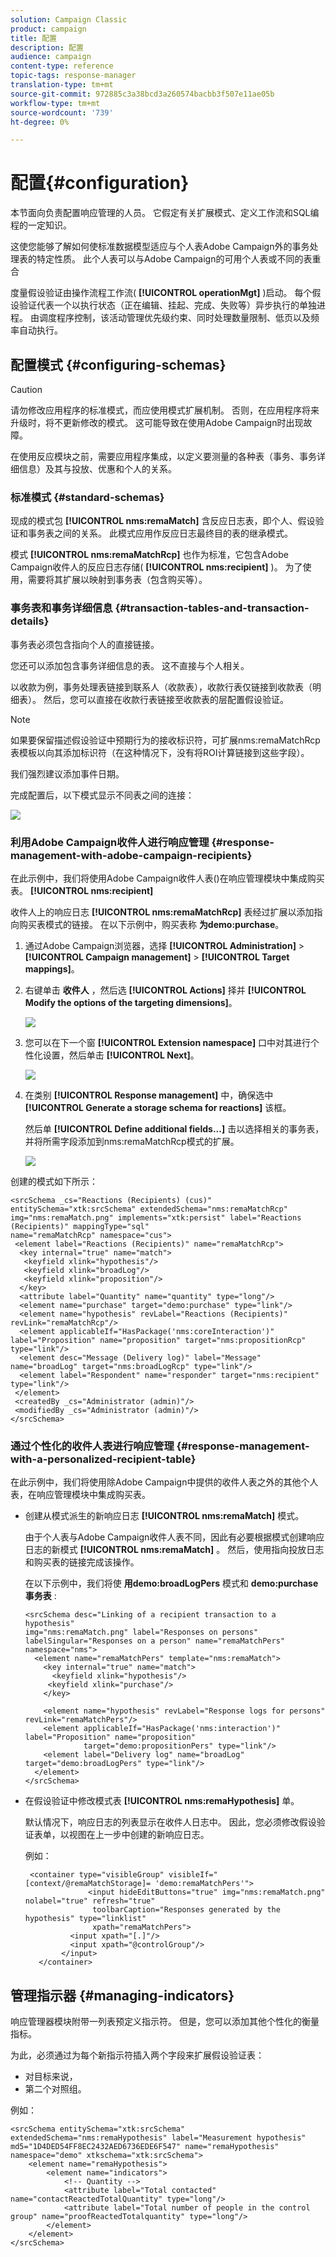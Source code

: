 ```yaml
---
solution: Campaign Classic
product: campaign
title: 配置
description: 配置
audience: campaign
content-type: reference
topic-tags: response-manager
translation-type: tm+mt
source-git-commit: 972885c3a38bcd3a260574bacbb3f507e11ae05b
workflow-type: tm+mt
source-wordcount: '739'
ht-degree: 0%

---
```



# 配置{#configuration}

本节面向负责配置响应管理的人员。 它假定有关扩展模式、定义工作流和SQL编程的一定知识。

这使您能够了解如何使标准数据模型适应与个人表Adobe Campaign外的事务处理表的特定性质。 此个人表可以与Adobe Campaign的可用个人表或不同的表重合

度量假设验证由操作流程工作流( **[!UICONTROL operationMgt]** )启动。 每个假设验证代表一个以执行状态（正在编辑、挂起、完成、失败等）异步执行的单独进程。 由调度程序控制，该活动管理优先级约束、同时处理数量限制、低页以及频率自动执行。

## 配置模式 {#configuring-schemas}

>[!CAUTION]
>
>请勿修改应用程序的标准模式，而应使用模式扩展机制。 否则，在应用程序将来升级时，将不更新修改的模式。 这可能导致在使用Adobe Campaign时出现故障。

在使用反应模块之前，需要应用程序集成，以定义要测量的各种表（事务、事务详细信息）及其与投放、优惠和个人的关系。

### 标准模式 {#standard-schemas}

现成的模式包 **[!UICONTROL nms:remaMatch]** 含反应日志表，即个人、假设验证和事务表之间的关系。 此模式应用作反应日志最终目的表的继承模式。

模式 **[!UICONTROL nms:remaMatchRcp]** 也作为标准，它包含Adobe Campaign收件人的反应日志存储( **[!UICONTROL nms:recipient]** )。 为了使用，需要将其扩展以映射到事务表（包含购买等）。

### 事务表和事务详细信息 {#transaction-tables-and-transaction-details}

事务表必须包含指向个人的直接链接。

您还可以添加包含事务详细信息的表。 这不直接与个人相关。

以收款为例，事务处理表链接到联系人（收款表），收款行表仅链接到收款表（明细表）。 然后，您可以直接在收款行表链接至收款表的层配置假设验证。

>[!NOTE]
>
>如果要保留描述假设验证中预期行为的接收标识符，可扩展nms:remaMatchRcp表模板以向其添加标识符（在这种情况下，没有将ROI计算链接到这些字段）。

我们强烈建议添加事件日期。

完成配置后，以下模式显示不同表之间的连接：

![](assets/response_data_model.png)

### 利用Adobe Campaign收件人进行响应管理 {#response-management-with-adobe-campaign-recipients}

在此示例中，我们将使用Adobe Campaign收件人表()在响应管理模块中集成购买表。 **[!UICONTROL nms:recipient]**

收件人上的响应日志 **[!UICONTROL nms:remaMatchRcp]** 表经过扩展以添加指向购买表模式的链接。 在以下示例中，购买表称 **为demo:purchase**。

1. 通过Adobe Campaign浏览器，选择 **[!UICONTROL Administration]** > **[!UICONTROL Campaign management]** > **[!UICONTROL Target mappings]**。
1. 右键单击 **收件人** ，然后选 **[!UICONTROL Actions]** 择并 **[!UICONTROL Modify the options of the targeting dimensions]**。

   ![](assets/delivery_mapping1.png)

1. 您可以在下一个窗 **[!UICONTROL Extension namespace]** 口中对其进行个性化设置，然后单击 **[!UICONTROL Next]**。

   ![](assets/delivery_mapping2.png)

1. 在类别 **[!UICONTROL Response management]** 中，确保选中 **[!UICONTROL Generate a storage schema for reactions]** 该框。

   然后单 **[!UICONTROL Define additional fields...]** 击以选择相关的事务表，并将所需字段添加到nms:remaMatchRcp模式的扩展。

   ![](assets/delivery_mapping3.png)

创建的模式如下所示：

```
<srcSchema _cs="Reactions (Recipients) (cus)" entitySchema="xtk:srcSchema" extendedSchema="nms:remaMatchRcp" 
img="nms:remaMatch.png" implements="xtk:persist" label="Reactions (Recipients)" mappingType="sql"
name="remaMatchRcp" namespace="cus">  
 <element label="Reactions (Recipients)" name="remaMatchRcp">    
  <key internal="true" name="match">      
   <keyfield xlink="hypothesis"/>      
   <keyfield xlink="broadLog"/>      
   <keyfield xlink="proposition"/>    
  </key>    
  <attribute label="Quantity" name="quantity" type="long"/>    
  <element name="purchase" target="demo:purchase" type="link"/>    
  <element name="hypothesis" revLabel="Reactions (Recipients)" revLink="remaMatchRcp"/>    
  <element applicableIf="HasPackage('nms:coreInteraction')" label="Proposition" name="proposition" target="nms:propositionRcp" type="link"/>   
  <element desc="Message (Delivery log)" label="Message" name="broadLog" target="nms:broadLogRcp" type="link"/>    
  <element label="Respondent" name="responder" target="nms:recipient" type="link"/>  
 </element>  
 <createdBy _cs="Administrator (admin)"/>  
 <modifiedBy _cs="Administrator (admin)"/>
</srcSchema>
```

### 通过个性化的收件人表进行响应管理 {#response-management-with-a-personalized-recipient-table}

在此示例中，我们将使用除Adobe Campaign中提供的收件人表之外的其他个人表，在响应管理模块中集成购买表。

* 创建从模式派生的新响应日志 **[!UICONTROL nms:remaMatch]** 模式。

   由于个人表与Adobe Campaign收件人表不同，因此有必要根据模式创建响应日志的新模式 **[!UICONTROL nms:remaMatch]** 。 然后，使用指向投放日志和购买表的链接完成该操作。

   在以下示例中，我们将使 **用demo:broadLogPers** 模式和 **demo:purchase事务表** :

   ```
   <srcSchema desc="Linking of a recipient transaction to a hypothesis"    
   img="nms:remaMatch.png" label="Responses on persons" labelSingular="Responses on a person" name="remaMatchPers" namespace="nms">
     <element name="remaMatchPers" template="nms:remaMatch">
       <key internal="true" name="match">
         <keyfield xlink="hypothesis"/>
        <keyfield xlink="purchase"/>
       </key>
   
       <element name="hypothesis" revLabel="Response logs for persons" revLink="remaMatchPers"/>
       <element applicableIf="HasPackage('nms:interaction')" label="Proposition" name="proposition"
                target="demo:propositionPers" type="link"/>
       <element label="Delivery log" name="broadLog" target="demo:broadLogPers" type="link"/>
     </element>
   </srcSchema>
   ```

* 在假设验证中修改模式表 **[!UICONTROL nms:remaHypothesis]** 单。

   默认情况下，响应日志的列表显示在收件人日志中。 因此，您必须修改假设验证表单，以视图在上一步中创建的新响应日志。

   例如：

   ```
    <container type="visibleGroup" visibleIf="[context/@remaMatchStorage]= 'demo:remaMatchPers'">
                 <input hideEditButtons="true" img="nms:remaMatch.png" nolabel="true" refresh="true"
                  toolbarCaption="Responses generated by the hypothesis" type="linklist"
                  xpath="remaMatchPers">
             <input xpath="[.]"/>
             <input xpath="@controlGroup"/>
           </input>
      </container> 
   ```

## 管理指示器 {#managing-indicators}

响应管理器模块附带一列表预定义指示符。 但是，您可以添加其他个性化的衡量指标。

为此，必须通过为每个新指示符插入两个字段来扩展假设验证表：

* 对目标来说，
* 第二个对照组。

例如：

```
<srcSchema entitySchema="xtk:srcSchema" extendedSchema="nms:remaHypothesis" label="Measurement hypothesis" 
md5="1D4DED54FF8EC2432AED6736EDE6F547" name="remaHypothesis" namespace="demo" xtkschema="xtk:srcSchema">  
    <element name="remaHypothesis">    
        <element name="indicators">      
            <!-- Quantity -->      
            <attribute label="Total contacted" name="contactReactedTotalQuantity" type="long"/>
            <attribute label="Total number of people in the control group" name="proofReactedTotalquantity" type="long"/> 
        </element> 
    </element>
</srcSchema>
```

